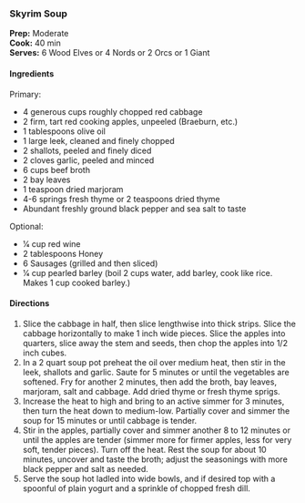 ### Skyrim Soup

**Prep:** Moderate<br>
**Cook:** 40 min<br>
**Serves:** 6 Wood Elves or 4 Nords or 2 Orcs or 1 Giant<br>

#### Ingredients
Primary:
* 4 generous cups roughly chopped red cabbage
* 2 firm, tart red cooking apples, unpeeled (Braeburn, etc.)
* 1 tablespoons olive oil
* 1 large leek, cleaned and finely chopped
* 2 shallots, peeled and finely diced
* 2 cloves garlic, peeled and minced
* 6 cups beef broth
* 2 bay leaves
* 1 teaspoon dried marjoram
* 4-6 springs fresh thyme or 2 teaspoons dried thyme
* Abundant freshly ground black pepper and sea salt to taste

Optional:
* 1⁄4 cup red wine
* 2 tablespoons Honey
* 6 Sausages (grilled and then sliced)
* 1⁄4 cup pearled barley (boil 2 cups water, add barley, cook like rice. Makes 1 cup cooked barley.)

#### Directions
1. Slice the cabbage in half, then slice lengthwise into thick strips. Slice the cabbage horizontally to make 1 inch wide pieces. Slice the apples into quarters, slice away the stem and seeds, then chop the apples into 1/2 inch cubes.
2. In a 2 quart soup pot preheat the oil over medium heat, then stir in the leek, shallots and garlic. Saute for 5 minutes or until the vegetables are softened. Fry for another 2 minutes, then add the broth, bay leaves, marjoram, salt and cabbage. Add dried thyme or fresh thyme sprigs.
3. Increase the heat to high and bring to an active simmer for 3 minutes, then turn the heat down to medium-low. Partially cover and simmer the soup for 15 minutes or until cabbage is tender.
4. Stir in the apples, partially cover and simmer another 8 to 12 minutes or until the apples are tender (simmer more for firmer apples, less for very soft, tender pieces). Turn off the heat. Rest the soup for about 10 minutes, uncover and taste the broth; adjust the seasonings with more black pepper and salt as needed.
5. Serve the soup hot ladled into wide bowls, and if desired top with a spoonful of plain yogurt and a sprinkle of chopped fresh dill.
